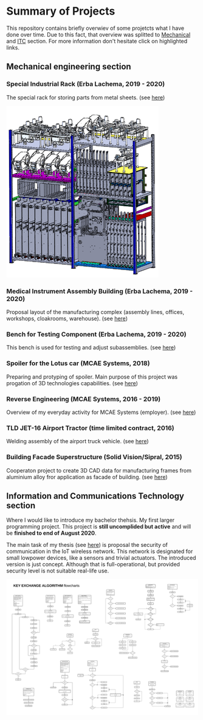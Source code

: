 # Summary of Projects
This repository contains briefly overwiev of some projetcts what I have done over time. Due to this fact, that overview was splitted to [Mechanical](#header) and [ITC](#header) section. For more information don't hesitate click on highlighted links. 

## Mechanical engineering section

### Special Industrial Rack (Erba Lachema, 2019 - 2020)
The special rack for storing parts from metal sheets. (see <a href="https://github.com/StingrayCZ/Special-Industrial-Rack/blob/master/README.md"> here</a>)

<p float="left">
  <img src="/Folder/SuperRack.png" width="400" /> 
</p>

### Medical Instrument Assembly Building (Erba Lachema, 2019 - 2020)
Proposal layout of the manufacturing complex (assembly lines, offices, workshops, cloakrooms, warehouse). (see <a href="https://github.com/StingrayCZ/Medical-Instrument-Assembly-Building/blob/master/README.md"> here</a>)

### Bench for Testing Component (Erba Lachema, 2019 - 2020)
This bench is used for testing and adjust subassemblies.  (see <a href="https://github.com/StingrayCZ/Bench-for-Testing-Component/blob/master/README.md"> here</a>)

### Spoiler for the Lotus car (MCAE Systems, 2018)
Preparing and protyping of spoiler. Main purpose of this project was progation of 3D technologies capabilities. (see <a href="https://github.com/StingrayCZ/Spoiler-for-Lotus-car/blob/master/README.md"> here</a>)

### Reverse Engineering (MCAE Systems, 2016 - 2019)
Overview of my everyday activity for MCAE Systems (employer). (see <a href="https://github.com/StingrayCZ/Reverse-Engineering/blob/master/README.md"> here</a>)

### TLD JET-16 Airport Tractor (time limited contract, 2016)
Welding assembly of the airport truck vehicle. (see <a href="https://github.com/StingrayCZ/Airport-Ground-Support-Vehicle/blob/master/README.md"> here</a>)

### Building Facade Superstructure (Solid Vision/Sipral, 2015)
Cooperaton project to create 3D CAD data for manufacturing frames from aluminium alloy fror application as facade of building. (see <a href="https://github.com/StingrayCZ/Building-Facade-Superstructure/blob/master/README.md"> here</a>)

## Information and Communications Technology section
Where I would like to introduce my bachelor thehsis. My first larger programming project. This project is **still uncomplided but active** and will be **finished to end of August 2020**.

The main task of my thesis (see  <a href="https://github.com/StingrayCZ/Summary-of-Projects/blob/master/Folder/Thesis%20(under%20construction).pdf"> here</a>) is proposal the security of communication in the IoT wireless network. This network is designated for small lowpower devices, like a sensors and trivial actuators. The introduced version is just concept. Although that is full-operational, but provided security level is not suitable real-life use.

<p float="left">
  <img src="/Folder/FlowPic.png" width="800" /> 
</p>
          
          
